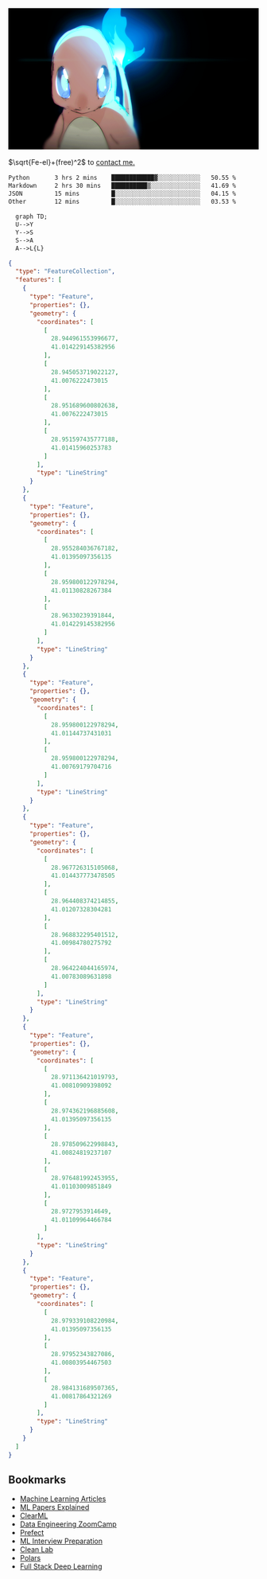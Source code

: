 <picture>
  <source media="(prefers-color-scheme: dark)" srcset="https://raw.githubusercontent.com/uysalserkan/uysalserkan/master/charmander-2.gif">
  <img alt="Shows an illustrated sun in light color mode and a moon with stars in dark color mode." src="https://raw.githubusercontent.com/uysalserkan/uysalserkan/master/charmander-2.gif">
</picture>

$\sqrt{Fe-el}+(free)^2$ to [contact me.](mailto:uysalserkan08@gmail.com)
<!--
<div align="center">
<p>Profile Visitor Counter</p>
<img src="https://profile-counter.glitch.me/uysalserkan/count.svg" alt="hit counter" align="center">
</div>
-->
<!--START_SECTION:waka-->

```text
Python       3 hrs 2 mins    ████████████▓░░░░░░░░░░░░   50.55 %
Markdown     2 hrs 30 mins   ██████████▒░░░░░░░░░░░░░░   41.69 %
JSON         15 mins         █░░░░░░░░░░░░░░░░░░░░░░░░   04.15 %
Other        12 mins         █░░░░░░░░░░░░░░░░░░░░░░░░   03.53 %
```

<!--END_SECTION:waka-->

```mermaid
  graph TD;
  U-->Y
  Y-->S
  S-->A
  A-->L{L}
```


```geojson
{
  "type": "FeatureCollection",
  "features": [
    {
      "type": "Feature",
      "properties": {},
      "geometry": {
        "coordinates": [
          [
            28.944961553996677,
            41.014229145382956
          ],
          [
            28.945053719022127,
            41.0076222473015
          ],
          [
            28.951689600802638,
            41.0076222473015
          ],
          [
            28.951597435777188,
            41.01415960253783
          ]
        ],
        "type": "LineString"
      }
    },
    {
      "type": "Feature",
      "properties": {},
      "geometry": {
        "coordinates": [
          [
            28.955284036767182,
            41.01395097356135
          ],
          [
            28.959800122978294,
            41.01130828267384
          ],
          [
            28.96330239391844,
            41.014229145382956
          ]
        ],
        "type": "LineString"
      }
    },
    {
      "type": "Feature",
      "properties": {},
      "geometry": {
        "coordinates": [
          [
            28.959800122978294,
            41.01144737431031
          ],
          [
            28.959800122978294,
            41.00769179704716
          ]
        ],
        "type": "LineString"
      }
    },
    {
      "type": "Feature",
      "properties": {},
      "geometry": {
        "coordinates": [
          [
            28.967726315105068,
            41.014437773478505
          ],
          [
            28.964408374214855,
            41.01207328304281
          ],
          [
            28.968832295401512,
            41.00984780275792
          ],
          [
            28.964224044165974,
            41.00783089631898
          ]
        ],
        "type": "LineString"
      }
    },
    {
      "type": "Feature",
      "properties": {},
      "geometry": {
        "coordinates": [
          [
            28.971136421019793,
            41.00810909398092
          ],
          [
            28.974362196885608,
            41.01395097356135
          ],
          [
            28.978509622998843,
            41.00824819237107
          ],
          [
            28.976481992453955,
            41.01103009851849
          ],
          [
            28.9727953914649,
            41.01109964466784
          ]
        ],
        "type": "LineString"
      }
    },
    {
      "type": "Feature",
      "properties": {},
      "geometry": {
        "coordinates": [
          [
            28.979339108220984,
            41.01395097356135
          ],
          [
            28.97952343827086,
            41.00803954467503
          ],
          [
            28.984131689507365,
            41.00817864321269
          ]
        ],
        "type": "LineString"
      }
    }
  ]
}
```

## Bookmarks

- [Machine Learning Articles](https://github.com/christianversloot/machine-learning-articles)
- [ML Papers Explained](https://github.com/dair-ai/ML-Papers-Explained)
- [ClearML](https://github.com/allegroai/clearml)
- [Data Engineering ZoomCamp](https://github.com/DataTalksClub/data-engineering-zoomcamp)
- [Prefect](https://github.com/PrefectHQ/prefect)
- [ML Interview Preparation](https://github.com/ThinamXx/ML..Interview..Preparation)
- [Clean Lab](https://github.com/cleanlab/cleanlab)
- [Polars](https://github.com/pola-rs/polars)
- [Full Stack Deep Learning](https://github.com/full-stack-deep-learning/website)
